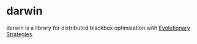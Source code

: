 # darwin
darwin is a library for distributed blackbox optimization with [Evolutionary Strategies](https://arxiv.org/abs/1703.03864).
